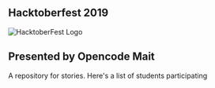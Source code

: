 ## Hacktoberfest 2019

![HacktoberFest Logo](https://hacktoberfest.digitalocean.com/assets/logo-hf19-full-10f3c000cea930c76acc1dedc516ea7118b95353220869a3051848e45ff1d656.svg)

## Presented by Opencode Mait

A repository for stories. Here's a list of students participating
